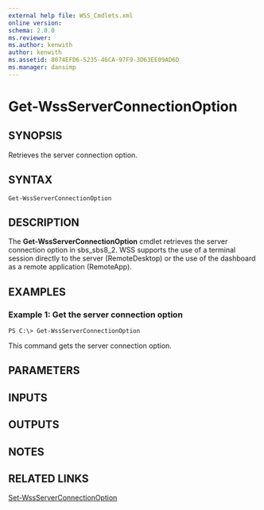 ```yaml
---
external help file: WSS_Cmdlets.xml
online version: 
schema: 2.0.0
ms.reviewer:
ms.author: kenwith
author: kenwith
ms.assetid: 8074EFD6-5235-46CA-97F9-3D63EE09AD6D
ms.manager: dansimp
---
```


# Get-WssServerConnectionOption

## SYNOPSIS
Retrieves the server connection option.

## SYNTAX

```
Get-WssServerConnectionOption
```

## DESCRIPTION
The **Get-WssServerConnectionOption** cmdlet retrieves the server connection option in sbs_sbs8_2.
WSS supports the use of a terminal session directly to the server (RemoteDesktop) or the use of the dashboard as a remote application (RemoteApp).

## EXAMPLES

### Example 1: Get the server connection option
```
PS C:\> Get-WssServerConnectionOption
```

This command gets the server connection option.

## PARAMETERS

## INPUTS

## OUTPUTS

## NOTES

## RELATED LINKS

[Set-WssServerConnectionOption](./Set-WssServerConnectionOption.md)

